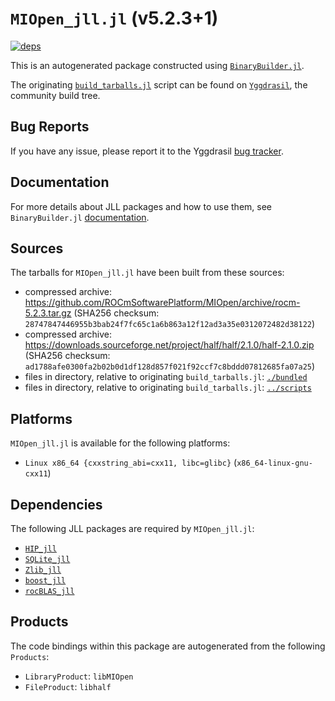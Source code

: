 # `MIOpen_jll.jl` (v5.2.3+1)

[![deps](https://juliahub.com/docs/MIOpen_jll/deps.svg)](https://juliahub.com/ui/Packages/MIOpen_jll/pXP2J?page=2)

This is an autogenerated package constructed using [`BinaryBuilder.jl`](https://github.com/JuliaPackaging/BinaryBuilder.jl).

The originating [`build_tarballs.jl`](https://github.com/JuliaPackaging/Yggdrasil/blob/2d8fe85767241e27c686af2e46fd4b698a961c75/M/MIOpen/MIOpen@5.2.3/build_tarballs.jl) script can be found on [`Yggdrasil`](https://github.com/JuliaPackaging/Yggdrasil/), the community build tree.

## Bug Reports

If you have any issue, please report it to the Yggdrasil [bug tracker](https://github.com/JuliaPackaging/Yggdrasil/issues).

## Documentation

For more details about JLL packages and how to use them, see `BinaryBuilder.jl` [documentation](https://docs.binarybuilder.org/stable/jll/).

## Sources

The tarballs for `MIOpen_jll.jl` have been built from these sources:

* compressed archive: https://github.com/ROCmSoftwarePlatform/MIOpen/archive/rocm-5.2.3.tar.gz (SHA256 checksum: `28747847446955b3bab24f7fc65c1a6b863a12f12ad3a35e0312072482d38122`)
* compressed archive: https://downloads.sourceforge.net/project/half/half/2.1.0/half-2.1.0.zip (SHA256 checksum: `ad1788afe0300fa2b02b0d1df128d857f021f92ccf7c8bddd07812685fa07a25`)
* files in directory, relative to originating `build_tarballs.jl`: [`./bundled`](https://github.com/JuliaPackaging/Yggdrasil/tree/2d8fe85767241e27c686af2e46fd4b698a961c75/M/MIOpen/MIOpen@5.2.3/bundled)
* files in directory, relative to originating `build_tarballs.jl`: [`../scripts`](https://github.com/JuliaPackaging/Yggdrasil/tree/2d8fe85767241e27c686af2e46fd4b698a961c75/M/MIOpen/MIOpen@5.2.3/scripts)

## Platforms

`MIOpen_jll.jl` is available for the following platforms:

* `Linux x86_64 {cxxstring_abi=cxx11, libc=glibc}` (`x86_64-linux-gnu-cxx11`)

## Dependencies

The following JLL packages are required by `MIOpen_jll.jl`:

* [`HIP_jll`](https://github.com/JuliaBinaryWrappers/HIP_jll.jl)
* [`SQLite_jll`](https://github.com/JuliaBinaryWrappers/SQLite_jll.jl)
* [`Zlib_jll`](https://github.com/JuliaBinaryWrappers/Zlib_jll.jl)
* [`boost_jll`](https://github.com/JuliaBinaryWrappers/boost_jll.jl)
* [`rocBLAS_jll`](https://github.com/JuliaBinaryWrappers/rocBLAS_jll.jl)

## Products

The code bindings within this package are autogenerated from the following `Products`:

* `LibraryProduct`: `libMIOpen`
* `FileProduct`: `libhalf`
